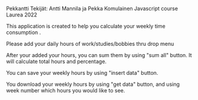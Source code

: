 Pekkantti
Tekijät: Antti Mannila ja Pekka Komulainen Javascript course Laurea 2022

This application is created to help you calculate your weekly time consumption .

Please add your daily hours of work/studies/bobbies thru drop menu

After your added your hours, you can sum them by using "sum all" button. It will calculate total hours and percentage.

You can save your weekly hours by using "insert data" button.

You download your weekly hours by using "get data" button, and using week number which hours you would like to see.